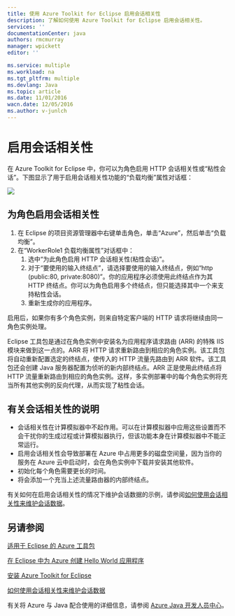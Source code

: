 ```yaml
---
title: 使用 Azure Toolkit for Eclipse 启用会话相关性
description: 了解如何使用 Azure Toolkit for Eclipse 启用会话相关性。
services: ''
documentationCenter: java
authors: rmcmurray
manager: wpickett
editor: ''

ms.service: multiple
ms.workload: na
ms.tgt_pltfrm: multiple
ms.devlang: Java
ms.topic: article
ms.date: 11/01/2016
wacn.date: 12/05/2016
ms.author: v-junlch
---
```


# 启用会话相关性 #
在 Azure Toolkit for Eclipse 中，你可以为角色启用 HTTP 会话相关性或“粘性会话”。下图显示了用于启用会话相关性功能的“负载均衡”属性对话框：

![][ic719492]

## 为角色启用会话相关性
1. 在 Eclipse 的项目资源管理器中右键单击角色，单击“Azure”，然后单击“负载均衡”。
2. 在“WorkerRole1 负载均衡属性”对话框中：
   1. 选中“为此角色启用 HTTP 会话相关性(粘性会话)”。
   2. 对于“要使用的输入终结点”，请选择要使用的输入终结点，例如“http (public:80, private:8080)”。你的应用程序必须使用此终结点作为其 HTTP 终结点。你可以为角色启用多个终结点，但只能选择其中一个来支持粘性会话。
   3. 重新生成你的应用程序。

启用后，如果你有多个角色实例，则来自特定客户端的 HTTP 请求将继续由同一角色实例处理。

Eclipse 工具包是通过在角色实例中安装名为应用程序请求路由 (ARR) 的特殊 IIS 模块来做到这一点的。ARR 将 HTTP 请求重新路由到相应的角色实例。该工具包将自动重新配置选定的终结点，使传入的 HTTP 流量先路由到 ARR 软件。该工具包还会创建 Java 服务器配置为侦听的新内部终结点。ARR 正是使用此终结点将 HTTP 流量重新路由到相应的角色实例。这样，多实例部署中的每个角色实例将充当所有其他实例的反向代理，从而实现了粘性会话。

## 有关会话相关性的说明
* 会话相关性在计算模拟器中不起作用。可以在计算模拟器中应用这些设置而不会干扰你的生成过程或计算模拟器执行，但该功能本身在计算模拟器中不能正常运行。
* 启用会话相关性会导致部署在 Azure 中占用更多的磁盘空间量，因为当你的服务在 Azure 云中启动时，会在角色实例中下载并安装其他软件。
* 初始化每个角色需要更长的时间。
* 将会添加一个充当上述流量路由器的内部终结点。

有关如何在启用会话相关性的情况下维护会话数据的示例，请参阅[如何使用会话相关性来维护会话数据][]。

## 另请参阅 ##

[适用于 Eclipse 的 Azure 工具包][]

[在 Eclipse 中为 Azure 创建 Hello World 应用程序][]

[安装 Azure Toolkit for Eclipse][]

[如何使用会话相关性来维护会话数据][]

有关将 Azure 与 Java 配合使用的详细信息，请参阅 [Azure Java 开发人员中心][]。

<!-- URL List -->

[Azure Java 开发人员中心]: /develop/java/
[适用于 Eclipse 的 Azure 工具包]: ./azure-toolkit-for-eclipse.md
[在 Eclipse 中为 Azure 创建 Hello World 应用程序]: ./azure-toolkit-for-eclipse-creating-a-hello-world-application.md
[如何使用会话相关性来维护会话数据]: /develop/java/
[安装 Azure Toolkit for Eclipse]: ./azure-toolkit-for-eclipse-installation.md

<!-- IMG List -->

[ic719492]: ./media/azure-toolkit-for-eclipse-enable-session-affinity/ic719492.png

<!---HONumber=Mooncake_1128_2016-->